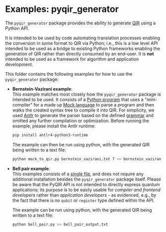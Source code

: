 # Examples: pyqir_generator

The `pyqir_generator` package provides the ability to generate
[QIR](https://github.com/qir-alliance/qir-spec) using a Python API.

It is intended to be used by code automating translation processes enabling the
conversion in some format to QIR via Python; i.e., this is a low level API
intended to be used as a bridge to existing Python frameworks enabling the
generation of QIR rather than directly consumed by an end-user. It is **not**
intended to be used as a framework for algorithm and application development.

This folder contains the following examples for how to use the `pyqir_generator`
package:

- **Bernstein-Vazirani example**: <br/>
  This example matches most closely how the `pyqir_generator` package is
  intended to be used. It consists of a [Python
  program](https://github.com/qir-alliance/pyqir/tree/main/examples/generator/mock_to_qir.py)
  that uses a "mini-compiler" for a made up [Mock
  language](https://github.com/qir-alliance/pyqir/tree/main/examples/generator/mock_language)
  to parse a program and then walks the created syntax tree to compile it into
  QIR. For simplicity, we used [Antlr](https://www.antlr.org/) to generate the
  parser based on the defined
  [grammar](https://github.com/qir-alliance/pyqir/tree/main/examples/generator/mock_language/MockLanguage.g4)
  and omitted any further compilation or optimization. Before running the example,
  please install the Antlr runtime:

  ```bash
  pip install antlr4-python3-runtime
  ```

  The example can then be run using python, with the generated QIR being
  written to a text file:

  ```bash
  python mock_to_qir.py bernstein_vazirani.txt 7 >> bernstein_vazirani_output.txt
  ```

- **Bell pair example**: <br/>
  This examples consists of a [single
  file](https://github.com/qir-alliance/pyqir/tree/main/examples/generator/bell_pair.py),
  and does not require any additional installation besides the `pyqir_generator`
  package itself. Please be aware that the PyQIR API is not intended to directly
  express quantum applications; its purpose is to be easily usable for *compiler
  and frontend developers* rather than *application developers* - as evidenced,
  e.g., by the fact that there is no `qubit` or `register` type defined within
  the API.

  The example can be run using python, with the generated QIR being
  written to a text file:

  ```bash
  python bell_pair.py >> bell_pair_output.txt
  ```
